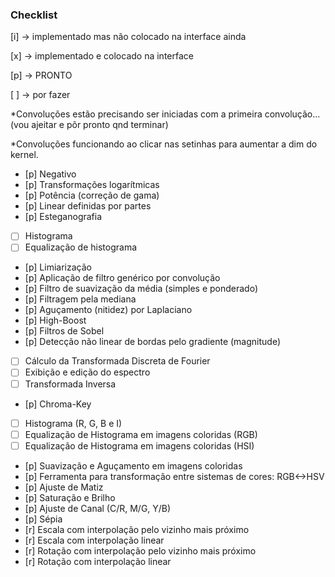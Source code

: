 ### Checklist

[i] -> implementado mas não colocado na interface ainda

[x] -> implementado e colocado na interface

[p] -> PRONTO

[ ] -> por fazer

*Convoluções estão precisando ser iniciadas com a primeira convolução... (vou ajeitar e pôr pronto qnd terminar)

*Convoluções funcionando ao clicar nas setinhas para aumentar a dim do kernel.

- [p] Negativo
- [p] Transformações logarítmicas
- [p] Potência (correção de gama)
- [p] Linear definidas por partes
- [p] Esteganografia
- [ ] Histograma 
- [ ] Equalização de histograma
- [p] Limiarização 
- [p] Aplicação de filtro genérico por convolução
- [p] Filtro de suavização da média (simples e ponderado) 
- [p] Filtragem pela mediana 
- [p] Aguçamento (nitidez) por Laplaciano 
- [p] High-Boost 
- [p] Filtros de Sobel 
- [p] Detecção não linear de bordas pelo gradiente (magnitude) 
- [ ] Cálculo da Transformada Discreta de Fourier 
- [ ] Exibição e edição do espectro
- [ ] Transformada Inversa 
- [p] Chroma-Key 
- [ ] Histograma (R, G, B e I) 
- [ ] Equalização de Histograma em imagens coloridas (RGB) 
- [ ] Equalização de Histograma em imagens coloridas (HSI) 
- [p] Suavização e Aguçamento em imagens coloridas 
- [p] Ferramenta para transformação entre sistemas de cores: RGB<->HSV
- [p] Ajuste de Matiz 
- [p] Saturação e Brilho 
- [p] Ajuste de Canal (C/R, M/G, Y/B) 
- [p] Sépia 
- [r] Escala com interpolação pelo vizinho mais próximo 
- [r] Escala com interpolação linear
- [r] Rotação com interpolação pelo vizinho mais próximo 
- [r] Rotação com interpolação linear
